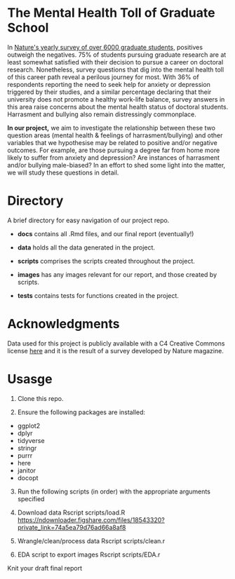 # The Mental Health Toll of Graduate School

In [Nature's yearly survey of over 6000 graduate students,](https://www.nature.com/articles/d41586-019-03459-7) positives outweigh the negatives. 75% of students pursuing graduate research are at least somewhat satisfied with their decision to pursue a career on doctoral research. Nonetheless, survey questions that dig into the mental health toll of this career path reveal a perilous journey for most. With 36% of respondents reporting the need to seek help for anxiety or depression triggered by their studies, and a similar percentage declaring that their university does not promote a healthy work-life balance, survey answers in this area raise concerns about the mental health status of doctoral students. Harrasment and bullying also remain distressingly commonplace.

**In our project,** we aim to investigate the relationship between these two question areas (mental health & feelings of harrasment/bullying) and other variables that we hypothesise may be related to positive and/or negative outcomes. For example, are those pursuing a degree far from home more likely to suffer from anxiety and depression? Are instances of harrasment and/or bullying male-biased? In an effort to shed some light into the matter, we will study these questions in detail.

# Directory

A brief directory for easy navigation of our project repo.

+ **docs** contains all .Rmd files, and our final report (eventually!)

+ **data** holds all the data generated in the project.

+ **scripts** comprises the scripts created throughout the project.

+ **images** has any images relevant for our report, and those created by scripts.

+ **tests** contains tests for functions created in the project.

# Acknowledgments

Data used for this project is publicly available with a C4 Creative Commons license [here](https://figshare.com/s/74a5ea79d76ad66a8af8) and it is the result of a survey developed by Nature magazine. 

# Usasge

1. Clone this repo.

2. Ensure the following packages are installed:

  - ggplot2
  - dplyr
  - tidyverse
  - stringr
  - purrr
  - here
  - janitor
  - docopt

3. Run the following scripts (in order) with the appropriate arguments specified

  1. Download data
  Rscript scripts/load.R <https://ndownloader.figshare.com/files/18543320?private_link=74a5ea79d76ad66a8af8>
  
  2. Wrangle/clean/process data 
  Rscript scripts/clean.r
  
  3. EDA script to export images
  Rscript scripts/EDA.r
  
  Knit your draft final report